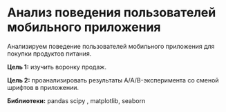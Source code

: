 # Анализ поведения пользователей мобильного приложения 
Анализируем поведение пользователей мобильного приложения для покупки продуктов питания.

**Цель 1:** изучить воронку продаж.

**Цель 2:** проанализировать результаты A/A/B-эксперимента со сменой шрифтов в приложении.

**Библиотеки:** pandas  scipy , matplotlib, seaborn
